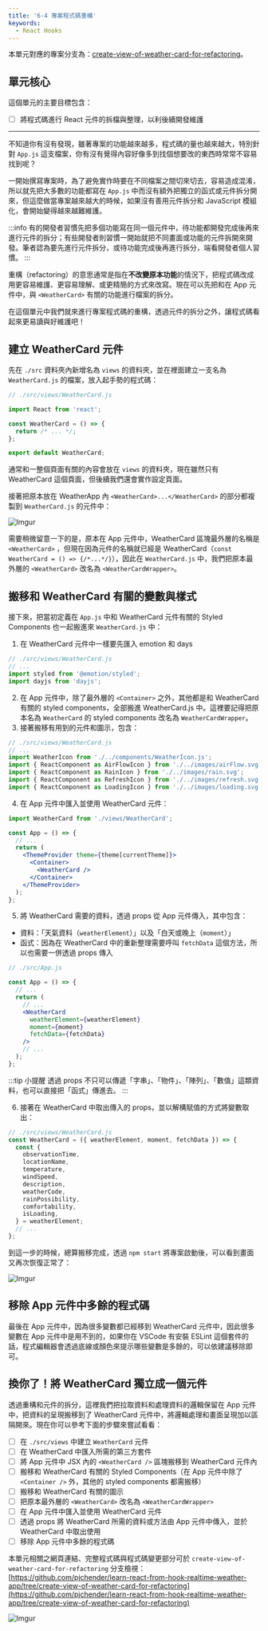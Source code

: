 ```yaml
---
title: '6-4 專案程式碼重構'
keywords:
  - React Hooks
---
```


本單元對應的專案分支為：[create-view-of-weather-card-for-refactoring](https://github.com/pjchender/learn-react-from-hook-realtime-weather-app/tree/create-view-of-weather-card-for-refactoring)。

## 單元核心

這個單元的主要目標包含：

- [ ] 將程式碼進行 React 元件的拆檔與整理，以利後續開發維護

---

不知道你有沒有發現，雖著專案的功能越來越多，程式碼的量也越來越大，特別針對 `App.js` 這支檔案，你有沒有覺得內容好像多到找個想要改的東西時常常不容易找到呢？

一開始撰寫專案時，為了避免實作時要在不同檔案之間切來切去，容易造成混淆，所以就先把大多數的功能都寫在 `App.js` 中而沒有額外把獨立的函式或元件拆分開來，但這麼做當專案越來越大的時候，如果沒有善用元件拆分和 JavaScript 模組化，會開始變得越來越難維護。

:::info
有的開發者習慣先把多個功能寫在同一個元件中，待功能都開發完成後再來進行元件的拆分；有些開發者則習慣一開始就把不同畫面或功能的元件拆開來開發。筆者認為要先進行元件拆分，或待功能完成後再進行拆分，端看開發者個人習慣。
:::

重構（refactoring）的意思通常是指在**不改變原本功能**的情況下，把程式碼改成用更容易維護、更容易理解、或更精簡的方式來改寫。現在可以先把和在 App 元件中，與 `<WeatherCard>` 有關的功能進行檔案的拆分。

在這個單元中我們就來進行專案程式碼的重構，透過元件的拆分之外，讓程式碼看起來更易讀與好維護吧！

## 建立 WeatherCard 元件

先在 `./src` 資料夾內新增名為 `views` 的資料夾，並在裡面建立一支名為 `WeatherCard.js` 的檔案，放入起手勢的程式碼：

```jsx
// ./src/views/WeatherCard.js

import React from 'react';

const WeatherCard = () => {
  return /* ... */;
};

export default WeatherCard;
```

通常和一整個頁面有關的內容會放在 `views` 的資料夾，現在雖然只有 WeatherCard 這個頁面，但後續我們還會實作設定頁面。

接著把原本放在 WeatherApp 內 `<WeatherCard>...</WeatherCard>` 的部分都複製到 `WeatherCard.js` 的元件中：

![Imgur](https://i.imgur.com/FJd5RdG.png)

需要稍微留意一下的是，原本在 App 元件中，WeatherCard 區塊最外層的名稱是 `<WeatherCard>` ，但現在因為元件的名稱就已經是 WeatherCard（`const WeatherCard = () => {/*...*/}`），因此在 `WeatherCard.js` 中，我們把原本最外層的 `<WeatherCard>` 改名為 `<WeatherCardWrapper>`。

## 搬移和 WeatherCard 有關的變數與樣式

接下來，把當初定義在 `App.js` 中和 WeatherCard 元件有關的 Styled Components 也一起搬進來 `WeatherCard.js` 中：

1. 在 WeatherCard 元件中一樣要先匯入 emotion 和 days

```jsx
// ./src/views/WeatherCard.js
// ...
import styled from '@emotion/styled';
import dayjs from 'dayjs';
```

2. 在 App 元件中，除了最外層的 `<Container>` 之外，其他都是和 WeatherCard 有關的 styled components，全部搬進 WeatherCard.js 中。這裡要記得把原本名為 `WeatherCard` 的 styled components 改名為 `WeatherCardWrapper`。
3. 接著搬移有用到的元件和圖示，包含：

```jsx
// ./src/views/WeatherCard.js
// ...
import WeatherIcon from './../components/WeatherIcon.js';
import { ReactComponent as AirFlowIcon } from './../images/airFlow.svg';
import { ReactComponent as RainIcon } from './../images/rain.svg';
import { ReactComponent as RefreshIcon } from './../images/refresh.svg';
import { ReactComponent as LoadingIcon } from './../images/loading.svg';
```

4. 在 App 元件中匯入並使用 WeatherCard 元件：

```jsx
import WeatherCard from './views/WeatherCard';

const App = () => {
  // ...
  return (
    <ThemeProvider theme={theme[currentTheme]}>
      <Container>
        <WeatherCard />
      </Container>
    </ThemeProvider>
  );
};
```

5. 將 WeatherCard 需要的資料，透過 props 從 App 元件傳入，其中包含：

- 資料：「天氣資料（`weatherElement`）」以及「白天或晚上（`moment`）」
- 函式：因為在 WeatherCard 中的重新整理需要呼叫 `fetchData` 這個方法，所以也需要一併透過 props 傳入

```jsx
// ./src/App.js

const App = () => {
  // ...
  return (
    // ...
    <WeatherCard
      weatherElement={weatherElement}
      moment={moment}
      fetchData={fetchData}
    />
    // ...
  );
};
```

:::tip 小提醒
透過 props 不只可以傳遞「字串」、「物件」、「陣列」、「數值」這類資料，也可以直接把「函式」傳進去。
:::

6. 接著在 WeatherCard 中取出傳入的 props，並以解構賦值的方式將變數取出：

```jsx
// ./src/views/WeatherCard.js
const WeatherCard = ({ weatherElement, moment, fetchData }) => {
  const {
    observationTime,
    locationName,
    temperature,
    windSpeed,
    description,
    weatherCode,
    rainPossibility,
    comfortability,
    isLoading,
  } = weatherElement;
  // ...
};
```

到這一步的時候，總算搬移完成，透過 `npm start` 將專案啟動後，可以看到畫面又再次恢復正常了：

![Imgur](https://i.imgur.com/Xc2JfkM.png)

## 移除 App 元件中多餘的程式碼

最後在 App 元件中，因為很多變數都已經移到 WeatherCard 元件中，因此很多變數在 App 元件中是用不到的，如果你在 VSCode 有安裝 ESLint 這個套件的話，程式編輯器會透過底線或顏色來提示哪些變數是多餘的，可以依建議移除即可。

## 換你了！將 WeatherCard 獨立成一個元件

透過重構和元件的拆分，這裡我們把拉取資料和處理資料的邏輯保留在 App 元件中，把資料的呈現搬移到了 WeatherCard 元件中，將邏輯處理和畫面呈現加以區隔開來。現在你可以參考下面的步驟來嘗試看看：

- [ ] 在 `./src/views` 中建立 `WeatherCard` 元件
- [ ] 在 WeatherCard 中匯入所需的第三方套件
- [ ] 將 App 元件中 JSX 內的 `<WeatherCard />` 區塊搬移到 WeatherCard 元件內
- [ ] 搬移和 WeatherCard 有關的 Styled Components（在 App 元件中除了 `<Container />` 外，其他的 styled components 都需搬移）
- [ ] 搬移和 WeatherCard 有關的圖示
- [ ] 把原本最外層的 `<WeatherCard>` 改名為 `<WeatherCardWrapper>`
- [ ] 在 App 元件中匯入並使用 WeatherCard 元件
- [ ] 透過 props 將 WeatherCard 所需的資料或方法由 App 元件中傳入，並於 WeatherCard 中取出使用
- [ ] 移除 App 元件中多餘的程式碼

本單元相關之網頁連結、完整程式碼與程式碼變更部分可於 `create-view-of-weather-card-for-refactoring` 分支檢視：[https://github.com/pjchender/learn-react-from-hook-realtime-weather-app/tree/create-view-of-weather-card-for-refactoring](https://github.com/pjchender/learn-react-from-hook-realtime-weather-app/tree/create-view-of-weather-card-for-refactoring)

![Imgur](https://i.imgur.com/S4PM6X7.png)
